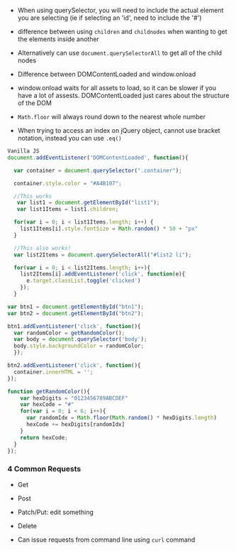 * When using querySelector, you will need to include the actual element you are selecting (ie if selecting an 'id', need to include the '#')

* difference between using `children` and `childnodes` when wanting to get the elements inside another

* Alternatively can use `document.querySelectorAll` to get all of the child nodes

* Difference between DOMContentLoaded and window.onload

* window.onload waits for all assets to load, so it can be slower if you have a lot of assests. DOMContentLoaded just cares about the structure of the DOM

* `Math.floor` will always round down to the nearest whole number

* When trying to access an index on jQuery object, cannot use bracket notation, instead you can use `.eq()`

```javascript
Vanilla JS
document.addEventListener('DOMContentLoaded', function(){

  var container = document.querySelector(".container");

  container.style.color = "#A4B107";

  //This works
   var list1 = document.getElementById("list1");
   var list1Items = list1.children;

  for(var i = 0; i < list1Items.length; i++) {
    list1Items[i].style.fontSize = Math.random() * 50 + "px"
  }

  //This also works!
  var list2Items = document.querySelectorAll("#list2 li");

  for(var i = 0; i < list2Items.length; i++){
    list2Items[i].addEventListener('click', function(e){
      e.target.classList.toggle('clicked')
    });
  }

var btn1 = document.getElementById("btn1");
var btn2 = document.getElementById("btn2");

btn1.addEventListener('click', function(){
  var randomColor = getRandomColor();
  var body = document.querySelector('body');
  body.style.backgroundColor = randomColor;
  });

btn2.addEventListener('click', function(){
  container.innerHTML = '';
});

function getRandomColor(){
    var hexDigits = "0123456789ABCDEF"
    var hexCode = "#"
    for(var i = 0; i < 6; i++){
      var randomIdx = Math.floor(Math.random() * hexDigits.length)
      hexCode += hexDigits[randomIdx]
    }
    return hexCode;
  }
});

```

### 4 Common Requests
* Get
* Post
* Patch/Put: edit something
* Delete

* Can issue requests from command line using `curl` command